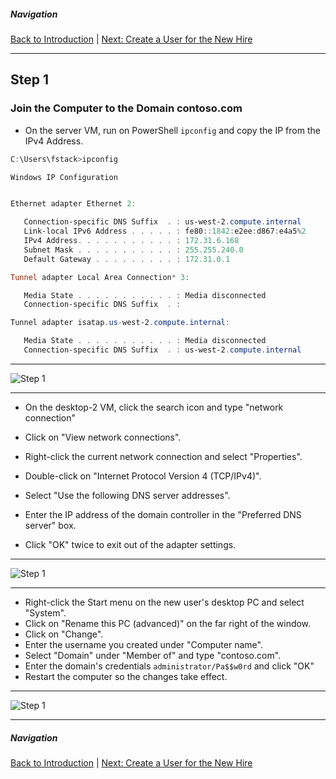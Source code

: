 ##### Navigation

[Back to Introduction](introduction.md) | [Next: Create a User for the New Hire](step2.md)

---

## Step 1

### Join the Computer to the Domain contoso.com

- On the server VM, run on PowerShell `ipconfig` and copy the IP from the IPv4 Address.

```powershell
C:\Users\fstack>ipconfig

Windows IP Configuration


Ethernet adapter Ethernet 2:

   Connection-specific DNS Suffix  . : us-west-2.compute.internal
   Link-local IPv6 Address . . . . . : fe80::1842:e2ee:d867:e4a5%2
   IPv4 Address. . . . . . . . . . . : 172.31.6.168
   Subnet Mask . . . . . . . . . . . : 255.255.240.0
   Default Gateway . . . . . . . . . : 172.31.0.1

Tunnel adapter Local Area Connection* 3:

   Media State . . . . . . . . . . . : Media disconnected
   Connection-specific DNS Suffix  . :

Tunnel adapter isatap.us-west-2.compute.internal:

   Media State . . . . . . . . . . . : Media disconnected
   Connection-specific DNS Suffix  . : us-west-2.compute.internal
```

---

![Step 1](https://github.com/hcoco1/career-2/blob/main/images/step_1.png?raw=true)

---

- On the desktop-2 VM, click the search icon and type "network connection"

- Click on "View network connections".
- Right-click the current network connection and select "Properties".
- Double-click on "Internet Protocol Version 4 (TCP/IPv4)".
- Select "Use the following DNS server addresses".
- Enter the IP address of the domain controller in the "Preferred DNS server" box.
- Click "OK" twice to exit out of the adapter settings.

---

![Step 1](https://github.com/hcoco1/career-2/blob/main/images/step_1_2.png?raw=true)

---

- Right-click the Start menu on the new user's desktop PC and select "System".
- Click on "Rename this PC (advanced)" on the far right of the window.
- Click on "Change".
- Enter the username you created under "Computer name".
- Select "Domain" under "Member of" and type "contoso.com".
- Enter the domain's credentials `administrator/Pa$$w0rd` and click "OK"
- Restart the computer so the changes take effect.

---

![Step 1](https://github.com/hcoco1/career-2/blob/main/images/step_1_7.png?raw=true)

---

##### Navigation

[Back to Introduction](introduction.md) | [Next: Create a User for the New Hire](step2.md)
